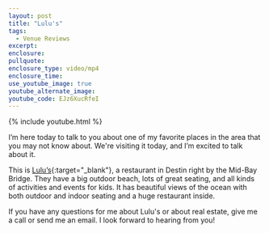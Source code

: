 ```yaml
---
layout: post
title: "Lulu's"
tags:
  - Venue Reviews
excerpt:
enclosure:
pullquote:
enclosure_type: video/mp4
enclosure_time:
use_youtube_image: true
youtube_alternate_image:
youtube_code: EJz6XucRfeI
---
```



{% include youtube.html %}

I’m here today to talk to you about one of my favorite places in the area that you may not know about. We're visiting it today, and I’m excited to talk about it.

This is [Lulu’s](http://www.lulubuffett.com/destin/){:target="_blank"}, a restaurant in Destin right by the Mid-Bay Bridge. They have a big outdoor beach, lots of great seating, and all kinds of activities and events for kids. It has beautiful views of the ocean with both outdoor and indoor seating and a huge restaurant inside.

If you have any questions for me about Lulu's or about real estate, give me a call or send me an email. I look forward to hearing from you!